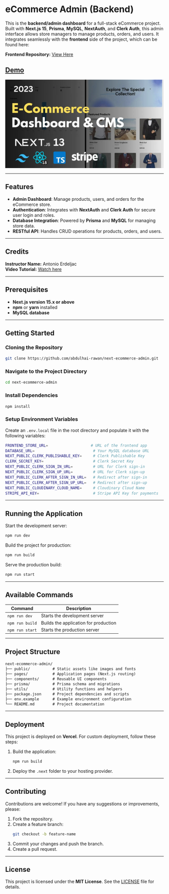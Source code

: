 # eCommerce Admin (Backend)  

This is the **backend/admin dashboard** for a full-stack eCommerce project. Built with **Next.js 15**, **Prisma**, **MySQL**, **NextAuth**, and **Clerk Auth**, this admin interface allows store managers to manage products, orders, and users. It integrates seamlessly with the **frontend** side of the project, which can be found here:  

**Frontend Repository:** [View Here](https://github.com/abdulhai-rawan/next-ecommerce-store.git)  

## [Demo](https://next-ecommerce-admin-black.vercel.app/)  

![Project Screenshot](https://raw.githubusercontent.com/abdulhai-rawan/next-ecommerce-store/refs/heads/master/public/Screenshot%202024-12-03%20143556.png)  

---

## Features  

- **Admin Dashboard**: Manage products, users, and orders for the eCommerce store.  
- **Authentication**: Integrates with **NextAuth** and **Clerk Auth** for secure user login and roles.  
- **Database Integration**: Powered by **Prisma** and **MySQL** for managing store data.  
- **RESTful API**: Handles CRUD operations for products, orders, and users.  

---

## Credits  

**Instructor Name:** Antonio Erdeljac  
**Video Tutorial:** [Watch here](https://www.youtube.com/watch?v=5miHyP6lExg)  

---

## Prerequisites  

- **Next.js version 15.x or above**  
- **npm** or **yarn** installed  
- **MySQL database**  

---

## Getting Started  

### Cloning the Repository  

```bash
git clone https://github.com/abdulhai-rawan/next-ecommerce-admin.git
```

### Navigate to the Project Directory  

```bash
cd next-ecommerce-admin
```

### Install Dependencies  

```bash
npm install
```

### Setup Environment Variables  

Create an `.env.local` file in the root directory and populate it with the following variables:  

```bash
FRONTEND_STORE_URL=                   # URL of the frontend app
DATABASE_URL=                          # Your MySQL database URL
NEXT_PUBLIC_CLERK_PUBLISHABLE_KEY=     # Clerk Publishable Key
CLERK_SECRET_KEY=                      # Clerk Secret Key
NEXT_PUBLIC_CLERK_SIGN_IN_URL=         # URL for Clerk sign-in
NEXT_PUBLIC_CLERK_SIGN_UP_URL=         # URL for Clerk sign-up
NEXT_PUBLIC_CLERK_AFTER_SIGN_IN_URL=   # Redirect after sign-in
NEXT_PUBLIC_CLERK_AFTER_SIGN_UP_URL=   # Redirect after sign-up
NEXT_PUBLIC_CLOUDINARY_CLOUD_NAME=     # Cloudinary Cloud Name
STRIPE_API_KEY=                        # Stripe API Key for payments
```

---

## Running the Application  

Start the development server:  

```bash
npm run dev
```

Build the project for production:  

```bash
npm run build
```

Serve the production build:  

```bash
npm run start
```

---

## Available Commands  

| Command          | Description                              |  
| ----------------- | ---------------------------------------- |  
| `npm run dev`     | Starts the development server           |  
| `npm run build`   | Builds the application for production   |  
| `npm run start`   | Starts the production server            |  

---

## Project Structure  

```plaintext
next-ecommerce-admin/
├── public/          # Static assets like images and fonts
├── pages/           # Application pages (Next.js routing)
├── components/      # Reusable UI components
├── prisma/          # Prisma schema and migrations
├── utils/           # Utility functions and helpers
├── package.json     # Project dependencies and scripts
├── env.example      # Example environment configuration
└── README.md        # Project documentation
```

---

## Deployment  

This project is deployed on **Vercel**. For custom deployment, follow these steps:  

1. Build the application:  
   ```bash
   npm run build
   ```
2. Deploy the `.next` folder to your hosting provider.  

---

## Contributing  

Contributions are welcome! If you have any suggestions or improvements, please:  

1. Fork the repository.  
2. Create a feature branch:  
   ```bash
   git checkout -b feature-name
   ```  
3. Commit your changes and push the branch.  
4. Create a pull request.  

---

## License  

This project is licensed under the **MIT License**. See the [LICENSE](LICENSE) file for details.  
